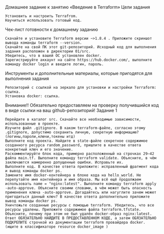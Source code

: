 Домашнее задание к занятию «Введение в Terraform»
Цели задания

    Установить и настроить Terrafrom.
    Научиться использовать готовый код.

Чек-лист готовности к домашнему заданию

    Скачайте и установите Terraform версии ~>1.8.4 . Приложите скриншот вывода команды terraform --version.
    Скачайте на свой ПК этот git-репозиторий. Исходный код для выполнения задания расположен в директории 01/src.
    Убедитесь, что в вашей ОС установлен docker.
    Зарегистрируйте аккаунт на сайте https://hub.docker.com/, выполните команду docker login и введите логин, пароль.

Инструменты и дополнительные материалы, которые пригодятся для выполнения задания

    Репозиторий с ссылкой на зеркало для установки и настройки Terraform: ссылка.
    Установка docker: ссылка.

Внимание!! Обязательно предоставляем на проверку получившийся код в виде ссылки на ваш github-репозиторий!
Задание 1

    Перейдите в каталог src. Скачайте все необходимые зависимости, использованные в проекте.
    Изучите файл .gitignore. В каком terraform-файле, согласно этому .gitignore, допустимо сохранить личную, секретную информацию?(логины,пароли,ключи,токены итд)
    Выполните код проекта. Найдите в state-файле секретное содержимое созданного ресурса random_password, пришлите в качестве ответа конкретный ключ и его значение.
    Раскомментируйте блок кода, примерно расположенный на строчках 29–42 файла main.tf. Выполните команду terraform validate. Объясните, в чём заключаются намеренно допущенные ошибки. Исправьте их.
    Выполните код. В качестве ответа приложите: исправленный фрагмент кода и вывод команды docker ps.
    Замените имя docker-контейнера в блоке кода на hello_world. Не перепутайте имя контейнера и имя образа. Мы всё ещё продолжаем использовать name = "nginx:latest". Выполните команду terraform apply -auto-approve. Объясните своими словами, в чём может быть опасность применения ключа -auto-approve. Догадайтесь или нагуглите зачем может пригодиться данный ключ? В качестве ответа дополнительно приложите вывод команды docker ps.
    Уничтожьте созданные ресурсы с помощью terraform. Убедитесь, что все ресурсы удалены. Приложите содержимое файла terraform.tfstate.
    Объясните, почему при этом не был удалён docker-образ nginx:latest. Ответ ОБЯЗАТЕЛЬНО НАЙДИТЕ В ПРЕДОСТАВЛЕННОМ КОДЕ, а затем ОБЯЗАТЕЛЬНО ПОДКРЕПИТЕ строчкой из документации terraform провайдера docker. (ищите в классификаторе resource docker_image )
